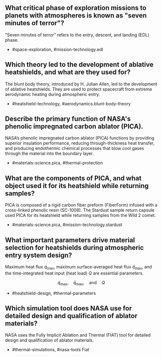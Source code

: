 ### 

## What critical phase of exploration missions to planets with atmospheres is known as "seven minutes of terror"?

"Seven minutes of terror" refers to the entry, descent, and landing (EDL) phase.

- #space-exploration, #mission-technology.edl

### 

## Which theory led to the development of ablative heatshields, and what are they used for?

The blunt body theory, introduced by H. Julian Allen, led to the development of ablative heatshields. They are used to protect spacecraft from extreme aerodynamic heating during atmospheric entry.

- #heatshield-technology, #aerodynamics.blunt-body-theory

### 

## Describe the primary function of NASA's phenolic impregnated carbon ablator (PICA).

NASA’s phenolic impregnated carbon ablator (PICA) functions by providing superior insulation performance, reducing through-thickness heat transfer, and producing endothermic chemical processes that blow cool gases through the material into the boundary layer.

- #materials-science.pica, #thermal-protection

### 
## What are the components of PICA, and what object used it for its heatshield while returning samples?

PICA is composed of a rigid carbon fiber preform (FiberForm) infused with a cross-linked phenolic resin (SC-1008). The Stardust sample return capsule used PICA for its heatshield while returning samples from the Wild 2 comet.

- #materials-science.pica, #mission-technology.stardust

### 
## What important parameters drive material selection for heatshields during atmospheric entry system design?

Maximum heat flux $\dot{q}_{\max }$, maximum surface-averaged heat flux $\bar{q}_{\text{max}}$, and the time-integrated heat input (heat load) $Q$ are essential parameters.

$$
\dot{q}_{\max }, \quad \bar{q}_{\text{max}}, \quad \text{and} \quad Q
$$

- #heatshield-design, #thermal-parameters

### 
## Which simulation tool does NASA use for detailed design and qualification of ablator materials?

NASA uses the Fully Implicit Ablation and Thermal (FIAT) tool for detailed design and qualification of ablator materials.

- #thermal-simulations, #nasa-tools Fiat